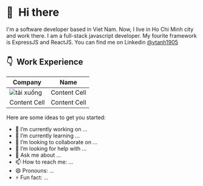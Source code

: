# 👋 &nbsp;Hi there
I'm a software developer based in Viet Nam. Now, I live in Ho Chi Minh city and work there. I am a full-stack javascript developer. My fourite framework is ExpressJS and ReactJS. You can find me on Linkedin [@vtanh1905](https://www.linkedin.com/in/vtanh1905)

## 👇 &nbsp;Work Experience
Company       | Name
------------- | -------------
![tải xuống](https://user-images.githubusercontent.com/49771724/187824613-65d734b8-530b-4b83-bf62-546cd436a2b7.png) | Content Cell
Content Cell  | Content Cell

Here are some ideas to get you started:

- 🔭 I’m currently working on ...
- 🌱 I’m currently learning ...
- 👯 I’m looking to collaborate on ...
- 🤔 I’m looking for help with ...
- 💬 Ask me about ...
- 📫 How to reach me: ...
- 😄 Pronouns: ...
- ⚡ Fun fact: ...
